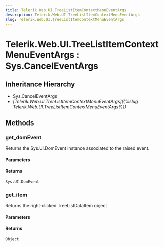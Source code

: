 ```yaml
---
title: Telerik.Web.UI.TreeListItemContextMenuEventArgs
description: Telerik.Web.UI.TreeListItemContextMenuEventArgs
slug: Telerik.Web.UI.TreeListItemContextMenuEventArgs
---
```


# Telerik.Web.UI.TreeListItemContextMenuEventArgs : Sys.CancelEventArgs

## Inheritance Hierarchy

* Sys.CancelEventArgs
* *[Telerik.Web.UI.TreeListItemContextMenuEventArgs]({%slug Telerik.Web.UI.TreeListItemContextMenuEventArgs%})*


## Methods

### get_domEvent

Returns the Sys.UI.DomEvent instance associated to the raised event.

#### Parameters

#### Returns

`Sys.UI.DomEvent`

### get_item

Returns the right-clicked TreeListDataItem object 

#### Parameters

#### Returns

`Object`



